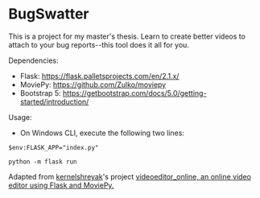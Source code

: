 # BugSwatter

This is a project for my master's thesis. Learn to create better videos to attach to your bug reports--this tool does it all for you.

Dependencies:

- Flask: https://flask.palletsprojects.com/en/2.1.x/
- MoviePy: https://github.com/Zulko/moviepy
- Bootstrap 5: https://getbootstrap.com/docs/5.0/getting-started/introduction/

Usage:

- On Windows CLI, execute the following two lines: 

`$env:FLASK_APP="index.py"`

`python -m flask run`

Adapted from [kernelshreyak](https://github.com/kernelshreyak)'s project [videoeditor_online, an online video editor using Flask and MoviePy.](https://github.com/kernelshreyak/videoeditor_online)
